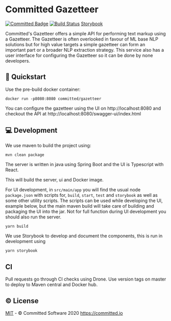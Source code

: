 # Committed Gazetteer

[![Committed Badge](https://img.shields.io/endpoint?url=https%3A%2F%2Fcommitted.software%2Fbadge)](https://committed.io)
[![Build Status](https://drone.committed.software/api/badges/commitd/components/status.svg)](https://drone.committed.software/commitd/gazetteer)
[Storybook](https://cdn.jsdelivr.net/gh/storybookjs/brand@master/badge/badge-storybook.svg)

Committed's Gazetteer offers a simple API for performing text markup using a Gazetteer.
The Gazetteer is often overlooked in favour of ML base NLP solutions but for high value targets a simple gazetteer can form an important part or a broader NLP extraction strategy. 
This service also has a user interface for configuring the Gazetteer so it can be done by none developers.

## 🚀 Quickstart

Use the pre-build docker container:

```shell
docker run -p8080:8080 committed/gazetteer
```

You can configure the gazetteer using the UI on http://localhost:8080 and checkout the API at http://localhost:8080/swagger-ui/index.html

## 💻 Development

We use maven to build the project using:

```shell
mvn clean package 
```

The server is written in java using Spring Boot and the UI is Typescript with React.

This will build the server, ui and Docker image.

For UI development, in `src/main/app` you will find the usual node `package.json` with scripts for, `build`, `start`, `test` and `storybook` as well as some other utility scripts. 
The scripts can be used while developing the UI, example below, but the main maven build will take care of building and packaging the UI into the jar. 
Not for full function during UI development you should also run the server.

```bash
yarn build
```

We use Storybook to develop and document the components, this is run in development using

```bash
yarn storybook
```

## CI

Pull requests go through CI checks using Drone. 
Use version tags on master to deploy to Maven central and Docker hub.

## ©️ License

[MIT](/LICENSE) - © Committed Software 2020 <https://committed.io>